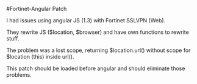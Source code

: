 #Fortinet-Angular Patch

I had issues using angular JS (1.3) with Fortinet SSLVPN (Web).

They rewrite JS ($location, $browser) and have own functions to rewrite stuff.

The problem was a lost scope, returning $location.url() without scope for $location (this) inside url().

This patch should be loaded before angular and should eliminate those problems.
